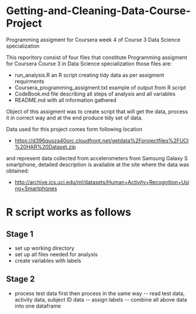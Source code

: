 # Getting-and-Cleaning-Data-Course-Project
Programming assigment for Coursera week 4 of Course 3 Data Science specialization

This reporitory consist of four files that constitute Programming assigment for Coursera Course 3 in Data Science specialization
those files are:
-  run_analysis.R an R script creating tidy data as per assigment requirments
-  Coursera_programming_assigment.txt example of output from R script 
-  CodeBook.md file describing all steps of analysis and all variables
-  README.md with all information gathered

Object of this assigment was to create script that will get the data, process it in correct way and at the end produce tidy set of data.

Data used for this project comes form following location
- https://d396qusza40orc.cloudfront.net/getdata%2Fprojectfiles%2FUCI%20HAR%20Dataset.zip

and represent data collected from accelerometers from Samsung Galaxy S smartphone, detailed description is available at the site where the data was obtained:
- http://archive.ics.uci.edu/ml/datasets/Human+Activity+Recognition+Using+Smartphones

# R script works as follows

## Stage 1

- set up working directory
- set up all files needed for analysis
- create variables with labels

## Stage 2

- process test data first then process in the same way 
-- read test data, activity data, subject ID data
-- assign labels
-- combine all above data into one dataframe



